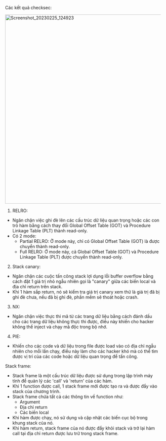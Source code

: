 Các kết quả checksec:

<img width="612" alt="Screenshot_20230225_124923" src="https://user-images.githubusercontent.com/125690279/221252670-51e9f437-9881-4f9d-919b-36b55c0de4a7.png">

1. RELRO:
  - Ngăn chặn việc ghi đè lên các cấu trúc dữ liệu quan trọng hoặc các con trỏ hàm bằng cách thay đổi Global Offset Table (GOT) và Procedure Linkage Table (PLT) thành read-only.
  - Có 2 mode:
    + Partial RELRO: Ở mode này, chỉ có Global Offset Table (GOT) là được chuyển thành read-only.
    + Full RELRO: Ở mode này, cả Global Offset Table (GOT) và Procedure Linkage Table (PLT) được chuyển thành read-only.
2. Stack canary:
  - Ngăn chặn các cuộc tấn công stack lợi dụng lỗi buffer overflow bằng cách đặt 1 giá trị nhỏ ngẫu nhiên gọi là "canary" giữa các biến local và địa chỉ return trên stack.
  - Khi 1 hàm sắp return, nó sẽ kiểm tra giá trị canary xem thử là giá trị đã bị ghi đè chưa, nếu đã bị ghi đè, phần mềm sẽ thoát hoặc crash.
3. NX:
  - Ngăn chặn việc thực thi mã từ các trang dữ liệu bằng cách đánh dấu cho các trang dữ liệu không thực thi được, điều này khiến cho hacker không thể inject và chạy mã độc trong bộ nhớ.
4. PIE:
  - Khiến cho các code và dữ liệu trong file được load vào có địa chỉ ngẫu nhiên cho mỗi lần chạy, điều này làm cho các hacker khó mà có thể tìm được vị trí của các code hoặc dữ liệu quan trọng để tấn công.

Stack frame:
  - Stack frame là một cấu trúc dữ liệu được sử dụng trong lập trình máy tính để quản lý các 'call' và 'return' của các hàm.
  - Khi 1 function được call, 1 stack frame mới được tạo ra và được đẩy vào stack của chương trình.
  - Stack frame chứa tất cả các thông tin về function như:
    + Argument
    + Địa chỉ return
    + Các biến local
  - Khi hàm được chạy, nó sử dụng và cập nhật các biến cục bộ trong khung stack của nó.
  - Khi hàm return, stack frame của nó được đẩy khỏi stack và trở lại hàm call tại địa chỉ return được lưu trữ trong stack frame.

